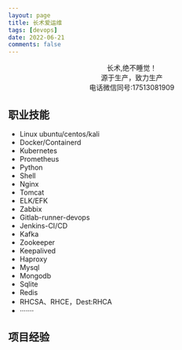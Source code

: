 ```yaml
---
layout: page
title: 长术爱运维
tags: [devops]
date: 2022-06-21
comments: false
---
```

    
<center>长术,绝不睡觉！</center>
<center>源于生产，致力生产</center>
<center>电话微信同号:17513081909</center>

## 职业技能
* Linux ubuntu/centos/kali
* Docker/Containerd
* Kubernetes
* Prometheus
* Python
* Shell
* Nginx
* Tomcat
* ELK/EFK
* Zabbix
* Gitlab-runner-devops
* Jenkins-CI/CD
* Kafka
* Zookeeper
* Keepalived
* Haproxy
* Mysql
* Mongodb
* Sqlite
* Redis
* RHCSA、RHCE，Dest:RHCA
* ·······
## 项目经验

